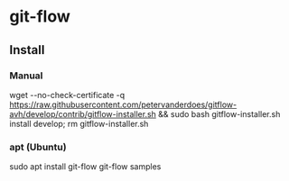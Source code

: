 # git-flow
## Install
### Manual
wget --no-check-certificate -q  https://raw.githubusercontent.com/petervanderdoes/gitflow-avh/develop/contrib/gitflow-installer.sh && sudo bash gitflow-installer.sh install develop; rm gitflow-installer.sh

### apt (Ubuntu)
sudo apt install git-flow
git-flow samples
